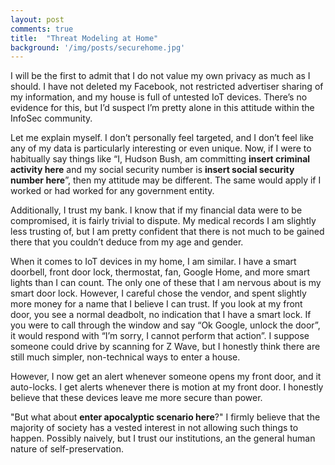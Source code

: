 ```yaml
---
layout: post
comments: true
title:  "Threat Modeling at Home"
background: '/img/posts/securehome.jpg'
---
```


<p>I will be the first to admit that I do not value my own privacy as much as I should. I have not deleted my Facebook, not restricted advertiser sharing of my information, and my house is full of untested IoT devices. There’s no evidence for this, but I’d suspect I’m pretty alone in this attitude within the InfoSec community.</p>

<p>Let me explain myself. I don’t personally feel targeted, and I don’t feel like any of my data is particularly interesting or even unique. Now, if I were to habitually say things like “I, Hudson Bush, am committing  <b>insert criminal activity here</b> and my social security number is <b>insert social security number here</b>”, then my attitude may be different. The same would apply if I worked or had worked for any government entity.</p>

<p>Additionally, I trust my bank. I know that if my financial data were to be compromised, it is fairly trivial to dispute. My medical records I am slightly less trusting of, but I am pretty confident that there is not much to be gained there that you couldn’t deduce from my age and gender.</p>

<p>When it comes to IoT devices in my home, I am similar. I have a smart doorbell, front door lock, thermostat, fan, Google Home, and more smart lights than I can count. The only one of these that I am nervous about is my smart door lock. However, I careful chose the vendor, and spent slightly more money for a name that I believe I can trust. If you look at my front door, you see a normal deadbolt, no indication that I have a smart lock. If you were to call through the window and say “Ok Google, unlock the door”, it would respond with “I’m sorry, I cannot perform that action”. I suppose someone could drive by scanning for Z Wave, but I honestly think there are still much simpler, non-technical ways to enter a house.</p>

<p>However, I now get an alert whenever someone opens my front door, and it auto-locks. I get alerts whenever there is motion at my front door. I honestly believe that these devices leave me more secure than power.</p>

<p>"But what about <b>enter apocalyptic scenario here</b>?" I firmly believe that the majority of society has a vested interest in not allowing such things to happen. Possibly naively, but I trust our institutions, an the general human nature of self-preservation.</p>
